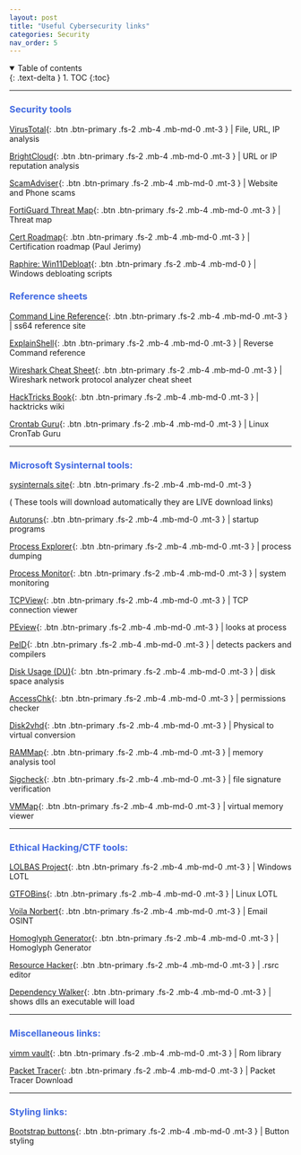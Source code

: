 ```yaml
---
layout: post
title: "Useful Cybersecurity links"
categories: Security
nav_order: 5
---
```



<details open markdown="block">
  <summary>
    Table of contents
  </summary>
  {: .text-delta }
1. TOC
{:toc}
</details>

______________________________________________________________________________________________________


### <span style="color: royalblue; font-weight: bold;">Security tools</span>

[VirusTotal]{: .btn .btn-primary .fs-2 .mb-4 .mb-md-0 .mt-3 } | File, URL, IP analysis

[BrightCloud]{: .btn .btn-primary .fs-2 .mb-4 .mb-md-0 .mt-3 } | URL or IP reputation analysis

[ScamAdviser]{: .btn .btn-primary .fs-2 .mb-4 .mb-md-0 .mt-3 } | Website and Phone scams

[FortiGuard Threat Map]{: .btn .btn-primary .fs-2 .mb-4 .mb-md-0 .mt-3 } | Threat map

[Cert Roadmap]{: .btn .btn-primary .fs-2 .mb-4 .mb-md-0 .mt-3 } | Certification roadmap (Paul Jerimy)

[Raphire: Win11Debloat]{: .btn .btn-primary .fs-2 .mb-4 .mb-md-0 } | Windows debloating scripts

### <span style="color: royalblue; font-weight: bold;">Reference sheets </span>

[Command Line Reference]{: .btn .btn-primary .fs-2 .mb-4 .mb-md-0 .mt-3 } |  ss64 reference site

[ExplainShell]{: .btn .btn-primary .fs-2 .mb-4 .mb-md-0 .mt-3 } | Reverse Command reference 

[Wireshark Cheat Sheet]{: .btn .btn-primary .fs-2 .mb-4 .mb-md-0 .mt-3 } | Wireshark network protocol analyzer cheat sheet

[HackTricks Book]{: .btn .btn-primary .fs-2 .mb-4 .mb-md-0 .mt-3 } | hacktricks wiki

[Crontab Guru]{: .btn .btn-primary .fs-2 .mb-4 .mb-md-0 .mt-3 } | Linux CronTab Guru

______________________________________________________________________________________________________


### <span style="color: royalblue; font-weight: bold;">Microsoft Sysinternal tools:</span>



[sysinternals site]{: .btn .btn-primary .fs-2 .mb-4 .mb-md-0 .mt-3 }


( These tools will download automatically they are LIVE download links)

[Autoruns]{: .btn .btn-primary .fs-2 .mb-4 .mb-md-0 .mt-3 } | startup programs

[Process Explorer]{: .btn .btn-primary .fs-2 .mb-4 .mb-md-0 .mt-3 } | process dumping

[Process Monitor]{: .btn .btn-primary .fs-2 .mb-4 .mb-md-0 .mt-3 } | system monitoring

[TCPView]{: .btn .btn-primary .fs-2 .mb-4 .mb-md-0 .mt-3 } | TCP connection viewer

[PEview]{: .btn .btn-primary .fs-2 .mb-4 .mb-md-0 .mt-3 } | looks at process

[PeID]{: .btn .btn-primary .fs-2 .mb-4 .mb-md-0 .mt-3 } | detects packers and compilers 

[Disk Usage (DU)]{: .btn .btn-primary .fs-2 .mb-4 .mb-md-0 .mt-3 } | disk space analysis

[AccessChk]{: .btn .btn-primary .fs-2 .mb-4 .mb-md-0 .mt-3 } | permissions checker

[Disk2vhd]{: .btn .btn-primary .fs-2 .mb-4 .mb-md-0 .mt-3 } | Physical to virtual conversion

[RAMMap]{: .btn .btn-primary .fs-2 .mb-4 .mb-md-0 .mt-3 } | memory analysis tool

[Sigcheck]{: .btn .btn-primary .fs-2 .mb-4 .mb-md-0 .mt-3 } | file signature verification

[VMMap]{: .btn .btn-primary .fs-2 .mb-4 .mb-md-0 .mt-3 } | virtual memory viewer

______________________________________________________________________________________________________

###  <span style="color: royalblue; font-weight: bold;">Ethical Hacking/CTF tools:</span>

[LOLBAS Project]{: .btn .btn-primary .fs-2 .mb-4 .mb-md-0 .mt-3 } | Windows LOTL

[GTFOBins]{: .btn .btn-primary .fs-2 .mb-4 .mb-md-0 .mt-3 } | Linux LOTL

[Voila Norbert]{: .btn .btn-primary .fs-2 .mb-4 .mb-md-0 .mt-3 } | Email OSINT

[Homoglyph Generator]{: .btn .btn-primary .fs-2 .mb-4 .mb-md-0 .mt-3 } | Homoglyph Generator

[Resource Hacker]{: .btn .btn-primary .fs-2 .mb-4 .mb-md-0 .mt-3 } | .rsrc editor

[Dependency Walker]{: .btn .btn-primary .fs-2 .mb-4 .mb-md-0 .mt-3 } | shows dlls an executable will load

______________________________________________________________________________________________________

###  <span style="color: royalblue; font-weight: bold;">Miscellaneous links:</span>

[vimm vault]{: .btn .btn-primary .fs-2 .mb-4 .mb-md-0 .mt-3 } | Rom library 

[Packet Tracer]{: .btn .btn-primary .fs-2 .mb-4 .mb-md-0 .mt-3 } | Packet Tracer Download

______________________________________________________________________________________________________

###  <span style="color: royalblue; font-weight: bold;">Styling links:</span>

[Bootstrap buttons]{: .btn .btn-primary .fs-2 .mb-4 .mb-md-0 .mt-3 } | Button styling


[BrightCloud]: https://www.brightcloud.com/tools/url-ip-lookup.php

[ScamAdviser]: https://www.scamadviser.com/

[VirusTotal]: https://www.virustotal.com/gui/home/upload

[Bootstrap buttons]: https://getbootstrap.com/docs/4.0/components/buttons/

[Raphire: Win11Debloat]: https://github.com/Raphire/Win11Debloat

[Command Line Reference]: https://ss64.com/

[ExplainShell]: https://explainshell.com/

[LOLBAS Project]: https://lolbas-project.github.io/

[GTFOBins]: https://gtfobins.github.io/

[Cert Roadmap]: https://pauljerimy.com/security-certification-roadmap/

[Wireshark Cheat Sheet]: https://cdn.comparitech.com/wp-content/uploads/2019/06/Wireshark-Cheat-Sheet-1.jpg

[Voila Norbert]: https://www.voilanorbert.com/

[DoubleSpeak Handbook]: https://doublespeak.chat/#/handbook#what-are-llms

[Cert Roadmap]: https://pauljerimy.com/security-certification-roadmap/

[Crontab Guru]: https://crontab.guru/

[LinEnum]: https://github.com/rebootuser/LinEnum

[Homoglyph Generator]: https://www.irongeek.com/homoglyph-attack-generator.php

[HackTricks Book]: https://book.hacktricks.xyz/welcome/readme

[FortiGuard Threat Map]: https://threatmap.fortiguard.com/

[Dependency Walker]: https://dependencywalker.com/

[Resource Hacker]: http://angusj.com/resourcehacker/

[sysinternals site]: https://live.sysinternals.com/

[process forking]: https://github.com/D4stiny/ForkPlayground

[image stenography]: https://github.com/zed-0xff/zsteg

[FLARE]: https://github.com/mandiant/flare-vm

[FLARE FLOSS]: https://github.com/mandiant/flare-floss

[Metadata]: https://github.com/ElevenPaths/FOCA

[SIMMRlatuin]: https://github.com/JoelGMSec/PSRansom

[Volatility]: https://github.com/volatilityfoundation/volatility

[Autoruns]: https://live.sysinternals.com/tools/Autoruns.exe 

[Process Explorer]: https://live.sysinternals.com/tools/procexp.exe

[Process Monitor]: https://live.sysinternals.com/tools/procexp.exe

[TCPView]: https://live.sysinternals.com/tools/procexp.exe
    
[Disk Usage (DU)]: https://live.sysinternals.com/tools/procexp.exe

[AccessChk]: https://live.sysinternals.com/tools/procexp.exe

[Disk2vhd]: https://live.sysinternals.com/tools/Disk2vhd.exe

[RAMMap]: https://live.sysinternals.com/tools/Rammap.exe

[Sigcheck]: https://live.sysinternals.com/tools/Sigcheck.exe

[VMMap]: https://live.sysinternals.com/tools/Vmmap.exe

[PEview]:http://wjradburn.com/software/

[PEid]: https://www.aldeid.com/wiki/PEiD

[Wireshark OUI]: https://www.wireshark.org/tools/oui-lookup.html

[Cribl University]: https://cribl.io/university/

[vimm vault]: https://vimm.net/?p=vault

[packet tracer]: https://skillsforall.com/resources/lab-downloads?courseLang=en-US